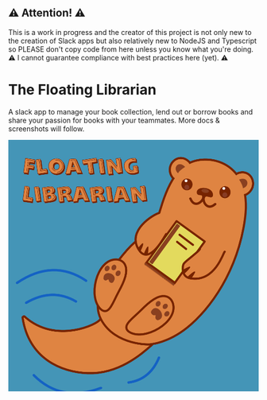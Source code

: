 ## ⚠  Attention! ⚠ 
This is a work in progress and the creator of this project is not only new to the creation of Slack apps but also relatively new to NodeJS and Typescript so PLEASE don't copy code from here unless you know what you're doing.  
⚠ I cannot guarantee compliance with best practices here (yet). ⚠ 

# The Floating Librarian
A slack app to manage your book collection, lend out or borrow books and share your passion for books with your teammates.
More docs & screenshots will follow.

![Mascot image](docs/img/mascot.png?raw=true "The mascot")

